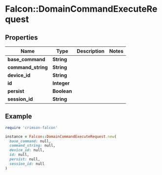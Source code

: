 # Falcon::DomainCommandExecuteRequest

## Properties

| Name | Type | Description | Notes |
| ---- | ---- | ----------- | ----- |
| **base_command** | **String** |  |  |
| **command_string** | **String** |  |  |
| **device_id** | **String** |  |  |
| **id** | **Integer** |  |  |
| **persist** | **Boolean** |  |  |
| **session_id** | **String** |  |  |

## Example

```ruby
require 'crimson-falcon'

instance = Falcon::DomainCommandExecuteRequest.new(
  base_command: null,
  command_string: null,
  device_id: null,
  id: null,
  persist: null,
  session_id: null
)
```

